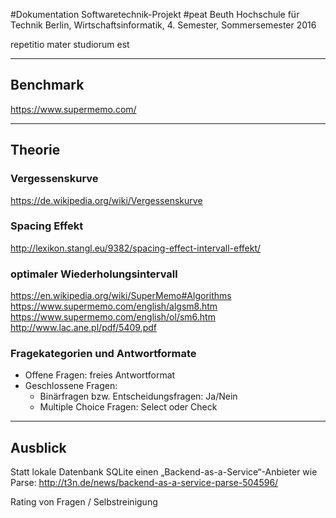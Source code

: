 #Dokumentation Softwaretechnik-Projekt #peat
Beuth Hochschule für Technik Berlin, Wirtschaftsinformatik, 4. Semester, Sommersemester 2016

repetitio mater studiorum est

---

## Benchmark

https://www.supermemo.com/


---
## Theorie

### Vergessenskurve
https://de.wikipedia.org/wiki/Vergessenskurve

### Spacing Effekt
http://lexikon.stangl.eu/9382/spacing-effect-intervall-effekt/

### optimaler Wiederholungsintervall
https://en.wikipedia.org/wiki/SuperMemo#Algorithms
https://www.supermemo.com/english/algsm8.htm
https://www.supermemo.com/english/ol/sm6.htm
http://www.lac.ane.pl/pdf/5409.pdf


### Fragekategorien und Antwortformate

* Offene Fragen: freies Antwortformat
* Geschlossene Fragen: 
  * Binärfragen bzw. Entscheidungsfragen: Ja/Nein
  * Multiple Choice Fragen: Select oder Check



---

## Ausblick

Statt lokale Datenbank SQLite einen „Backend-as-a-Service“-Anbieter wie Parse: http://t3n.de/news/backend-as-a-service-parse-504596/

Rating von Fragen / Selbstreinigung
